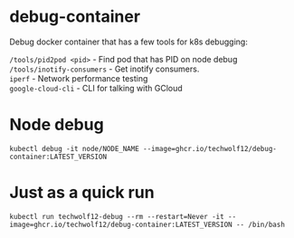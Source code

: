 # debug-container

Debug docker container that has a few tools for k8s debugging:

`/tools/pid2pod <pid>` - Find pod that has PID on node debug  
`/tools/inotify-consumers` - Get inotify consumers.  
`iperf` - Network performance testing  
`google-cloud-cli` - CLI for talking with GCloud  

# Node debug
```
kubectl debug -it node/NODE_NAME --image=ghcr.io/techwolf12/debug-container:LATEST_VERSION
```

# Just as a quick run
```
kubectl run techwolf12-debug --rm --restart=Never -it --image=ghcr.io/techwolf12/debug-container:LATEST_VERSION -- /bin/bash
```
